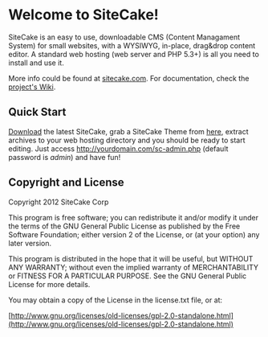 Welcome to SiteCake!
====================

SiteCake is an easy to use, downloadable CMS (Content Managament System) for small websites, with a WYSIWYG, in-place, drag&drop content editor.
A standard web hosting (web server and PHP 5.3+) is all you need to install and use it.

More info could be found at [sitecake.com](http://sitecake.com). For documentation, check the [project's Wiki](http://github.com/sitecake/sitecake/wiki).

## Quick Start

[Download](https://github.com/sitecake/sitecake/downloads) the latest SiteCake, grab a SiteCake Theme from 
[here](http://github.com/sitecake/sitecake-themes/downloads), extract archives to your web hosting directory and you 
should be ready to start editing. Just access http://yourdomain.com/sc-admin.php (default password is _admin_) and have fun!

## Copyright and License

Copyright 2012 SiteCake Corp

This program is free software; you can redistribute it and/or modify
it under the terms of the GNU General Public License as published by
the Free Software Foundation; either version 2 of the License, or
(at your option) any later version.

This program is distributed in the hope that it will be useful,
but WITHOUT ANY WARRANTY; without even the implied warranty of
MERCHANTABILITY or FITNESS FOR A PARTICULAR PURPOSE.  See the
GNU General Public License for more details.
      
You may obtain a copy of the License in the license.txt file, or at:

[http://www.gnu.org/licenses/old-licenses/gpl-2.0-standalone.html](http://www.gnu.org/licenses/old-licenses/gpl-2.0-standalone.html)


